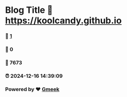 # Blog Title :link: https://koolcandy.github.io 
### :page_facing_up: [1](https://koolcandy.github.io/tag.html) 
### :speech_balloon: 0 
### :hibiscus: 7673 
### :alarm_clock: 2024-12-16 14:39:09 
### Powered by :heart: [Gmeek](https://github.com/Meekdai/Gmeek)
